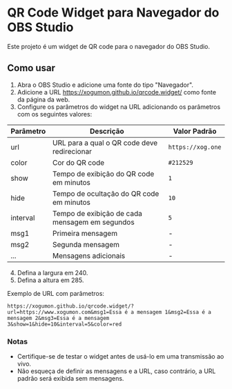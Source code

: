 # QR Code Widget para Navegador do OBS Studio

Este projeto é um widget de QR code para o navegador do OBS Studio.

## Como usar

1. Abra o OBS Studio e adicione uma fonte do tipo "Navegador".
2. Adicione a URL https://xogumon.github.io/qrcode.widget/ como fonte da página da web.
3. Configure os parâmetros do widget na URL adicionando os parâmetros com os seguintes valores:

| Parâmetro | Descrição                                      | Valor Padrão      |
| --------- | ---------------------------------------------- | ----------------- |
| url       | URL para a qual o QR code deve redirecionar    | `https://xog.one` |
| color     | Cor do QR code                                 | `#212529`         |
| show      | Tempo de exibição do QR code em minutos        | `1`               |
| hide      | Tempo de ocultação do QR code em minutos       | `10`              |
| interval  | Tempo de exibição de cada mensagem em segundos | `5`               |
| msg1      | Primeira mensagem                              | -                 |
| msg2      | Segunda mensagem                               | -                 |
| ...       | Mensagens adicionais                           | -                 |

4. Defina a largura em 240.
5. Defina a altura em 285.

Exemplo de URL com parâmetros:

`https://xogumon.github.io/qrcode.widget/?url=https://www.xogumon.com&msg1=Essa é a mensagem 1&msg2=Essa é a mensagem 2&msg3=Essa é a mensagem 3&show=1&hide=10&interval=5&color=red`

### Notas

- Certifique-se de testar o widget antes de usá-lo em uma transmissão ao vivo.
- Não esqueça de definir as mensagens e a URL, caso contrário, a URL padrão será exibida sem mensagens.
